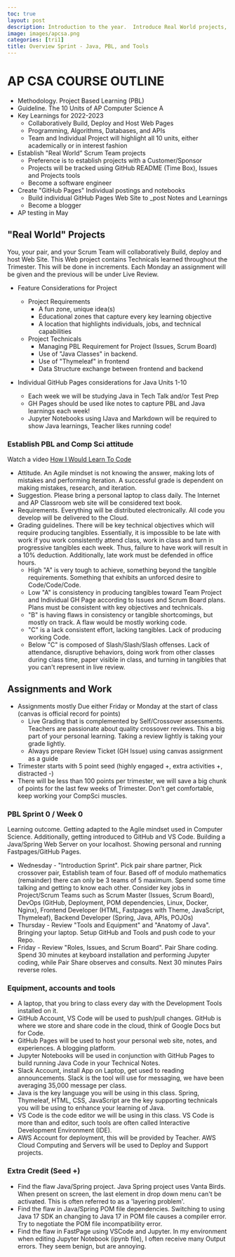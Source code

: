 ```yaml
---
toc: true
layout: post
description: Introduction to the year.  Introduce Real World projects, philosophies, and objectives of the class.
image: images/apcsa.png
categories: [tri1]
title: Overview Sprint - Java, PBL, and Tools
---
```


# AP CSA COURSE OUTLINE
- Methodology.  Project Based Learning (PBL)
- Guideline. The 10 Units of AP Computer Science A
- Key Learnings for 2022-2023
    - Collaboratively Build, Deploy and Host Web Pages
    - Programming, Algorithms, Databases, and APIs
    - Team and Individual Project will highlight all 10 units, either academically or in interest fashion
- Establish "Real World” Scrum Team projects
    - Preference is to establish projects with a Customer/Sponsor
    - Projects will be tracked using GitHub README (Time Box), Issues and Projects tools
    - Become a software engineer
- Create "GitHub Pages" Individual postings and notebooks
    - Build individual GitHub Pages Web Site to _post Notes and Learnings
    - Become a blogger
- AP testing in May


## "Real World" Projects
You, your pair, and your Scrum Team will collaboratively Build, deploy and host Web Site.  This Web project contains Technicals learned throughout the Trimester.  This will be done in increments.  Each Monday an assignment will be given and the previous will be under Live Review.

- Feature Considerations for Project
    - Project Requirements
        - A fun zone, unique idea(s)
        - Educational zones that capture every key learning objective
        - A location that highlights individuals, jobs, and technical capabilities
    - Project Technicals
        - Managing PBL Requirement for Project (Issues, Scrum Board)
        - Use of "Java Classes" in backend.
        - Use of "Thymeleaf" in frontend
        - Data Structure exchange between frontend and backend

- Individual GitHub Pages considerations for Java Units 1-10
    - Each week we will be studying Java in Tech Talk and/or Test Prep
    - GH Pages should be used like notes to capture PBL and Java learnings each week!
    - Jupyter Notebooks using IJava and Markdown will be required to show Java learnings, Teacher likes running code!


### Establish PBL and Comp Sci attitude
Watch a video [How I Would Learn To Code](https://www.youtube.com/watch?v=k9WqpQp8VSU)

- Attitude.  An Agile mindset is not knowing the answer, making lots of mistakes and performing iteration.  A successful grade is dependent on making mistakes, research, and iteration.
- Suggestion. Please bring a personal laptop to class daily.  The Internet and AP Classroom web site will  be considered text book.  
- Requirements. Everything will be distributed electronically.  All code you develop will be delivered to the Cloud. 
- Grading guidelines. There will be key technical objectives which will require producing tangibles. Essentially, it is impossible to be late with work if you work consistently attend class, work in class and turn in progressive tangibles each week.  Thus, failure to have work will result in a 10% deduction.  Additionally, late work must be defended in office hours.  
    - High "A" is very tough to achieve, something beyond the tangible requirements.  Something that exhibits an unforced desire to Code/Code/Code.
    - Low "A" is consistency in producing tangibles toward Team Project and Individual GH Page according to Issues and Scrum Board plans.   Plans must be consistent with key objectives and technicals.
    - "B" is having flaws in consistency or tangible shortcomings, but mostly on track.  A flaw would be mostly working code.
    - "C" is a lack consistent effort, lacking tangibles. Lack of producing working Code.
    - Below "C" is composed of Slash/Slash/Slash offenses. Lack of attendance, disruptive behaviors, doing work from other classes during class time, paper visible in class, and turning in tangibles that you can't represent in live review.


## Assignments and Work
- Assignments mostly Due either Friday or Monday at the start of class (canvas is official record for points)
    - Live Grading that is complemented by Self/Crossover assessments. Teachers are passionate about quality crossover reviews.  This a big part of your personal learning.  Taking a review lightly is taking your grade lightly.
    - Always prepare Review Ticket (GH Issue) using canvas assignment as a guide
- Trimester starts with 5 point seed (highly engaged +, extra activities +, distracted -)
- There will be less than 100 points per trimester, we will save a big chunk of points for the last few weeks of Trimester.  Don't get comfortable, keep working your CompSci muscles.


### PBL Sprint 0 / Week 0
Learning outcome.  Getting adapted to the Agile mindset used in Computer Science.  Additionally, getting introduced to GitHub and VS Code.   Building a Java/Spring Web Server on your localhost.  Showing personal and running Fastpages/GitHub Pages.
- Wednesday - "Introduction Sprint".  Pick pair share partner, Pick crossover pair, Establish team of four.  Based off of modulo mathematics (remainder) there can only be 3 teams of 5 maximum.   Spend some time talking and getting to know each other.  Consider key jobs in Project/Scrum Teams such as Scrum Master (Issues, Scrum Board), DevOps (GitHub, Deployment, POM dependencies, Linux, Docker, Nginx), Frontend Developer (HTML, Fastpages with Theme, JavaScript, Thymeleaf), Backend Developer (Spring, Java, APIs, POJOs)
- Thursday - Review "Tools and Equipment" and "Anatomy of Java".  Bringing your laptop.  Setup GitHub and Tools and push code to your Repo.
- Friday - Review "Roles, Issues, and Scrum Board". Pair Share coding. Spend 30 minutes at keyboard installation and performing Jupyter coding, while Pair Share observes and consults.  Next 30 minutes Pairs reverse roles.


### Equipment, accounts and tools
- A laptop, that you bring to class every day with the Development Tools installed on it.
- GitHub Account, VS Code will be used to push/pull changes. GitHub is where we store and share code in the cloud, think of Google Docs but for Code.
- GitHub Pages will be used to host your personal web site, notes, and experiences.  A blogging platform.
- Jupyter Notebooks will be used in conjunction with GitHub Pages to build running Java Code in your Technical Notes.
- Slack Account, install App on Laptop, get used to reading announcements. Slack is the tool will use for messaging, we have been averaging 35,000 message per class.
- Java is the key language you will be using in this class.  Spring, Thymeleaf, HTML, CSS, JavaScript are the key supporting technicals you will be using to enhance your learning of Java. 
- VS Code is the code editor we will be using in this class.  VS Code is more than and editor, such tools are often called Interactive Development Environment (IDE). 
- AWS Account for deployment, this will be provided by Teacher.  AWS Cloud Computing and Servers will be used to Deploy and Support projects.


### Extra Credit (Seed +)
- Find the flaw Java/Spring project.  Java Spring project uses Vanta Birds.  When present on screen, the last element in drop down menu can't be activated.  This is often referred to as a 'layering problem'.
- Find the flaw in Java/Spring POM file dependencies.  Switching to using Java 17 SDK an changing to Java 17 in POM file causes a compiler error.  Try to negotiate the POM file incompatibility error.
- Find the flaw in FastPage using VSCode and Jupyter.  In my environment when editing Jupyter Notebook (ipynb file), I often receive many Output errors.  They seem benign, but are annoying.